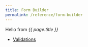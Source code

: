 ```yaml
---
title: Form Builder
permalink: /reference/form-builder
---
```


Hello from _{{ page.title }}_

* [Validations](/reference/form-builder/validations)
